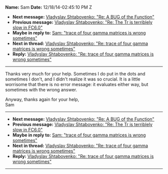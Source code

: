 **Name:** Sam
**Date:** 12/18/14-02:45:10 PM Z

  - **Next message:** [Vladyslav Shtabovenko: "Re: A BUG of the
    Function"](0830.html)
  - **Previous message:** [Vladyslav Shtabovenko: "Re: The Tr is
    terriblely slow in FC6.0"](0828.html)
  - **Maybe in reply to:** [Sam: "trace of four gamma matrices is wrong
    sometimes"](0825.html)
  - **Next in thread:** [Vladyslav Shtabovenko: "Re: trace of four gamma
    matrices is wrong sometimes"](0832.html)
  - **Reply:** [Vladyslav Shtabovenko: "Re: trace of four gamma matrices
    is wrong sometimes"](0832.html)

-----

Thanks very much for your help. Sometimes I do put in the dots and
sometimes I don't, and I didn't realize it was so crucial. It is a
little worrisome that there is no error message: it evaluates either
way, but sometimes with the wrong answer.  

Anyway, thanks again for your help,  
Sam  

-----

  - **Next message:** [Vladyslav Shtabovenko: "Re: A BUG of the
    Function"](0830.html)
  - **Previous message:** [Vladyslav Shtabovenko: "Re: The Tr is
    terriblely slow in FC6.0"](0828.html)
  - **Maybe in reply to:** [Sam: "trace of four gamma matrices is wrong
    sometimes"](0825.html)
  - **Next in thread:** [Vladyslav Shtabovenko: "Re: trace of four gamma
    matrices is wrong sometimes"](0832.html)
  - **Reply:** [Vladyslav Shtabovenko: "Re: trace of four gamma matrices
    is wrong sometimes"](0832.html)

-----

